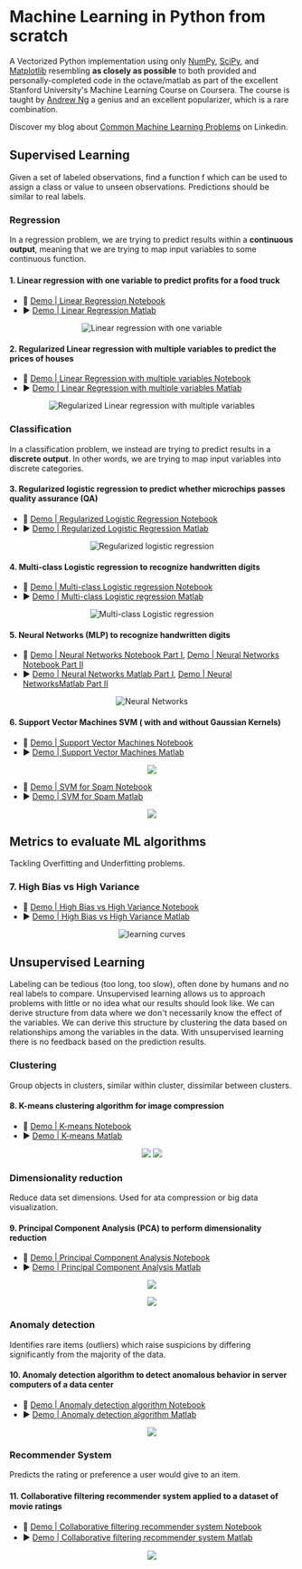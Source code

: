 # Machine Learning in Python from scratch 
A Vectorized Python implementation using only [NumPy](http://www.numpy.org/), [SciPy](https://www.scipy.org/), and [Matplotlib](https://matplotlib.org/) resembling **as closely as possible** to both provided and personally-completed code in the octave/matlab as part of the excellent Stanford University's Machine Learning Course on Coursera. 
The course is taught by [Andrew Ng](https://en.wikipedia.org/wiki/Andrew_Ng) a genius and an excellent popularizer, which is a rare combination.

Discover my blog about [Common Machine Learning Problems](https://www.linkedin.com/pulse/common-machine-learning-algorithms-hamed-zitoun/) on Linkedin. 
## Supervised Learning
Given a set of labeled observations, find a function f which can be used to assign a class or value to unseen observations. Predictions should be similar to real labels.
### Regression
In a regression problem, we are trying to predict results within a **continuous output**, meaning that we are trying to map input variables to some continuous function.
#### 1.  **Linear regression** with one variable to predict proﬁts for a food truck 
- 🐍 [Demo | Linear Regression Notebook](https://github.com/hzitoun/coursera_machine_learning_matlab_python/blob/master/jupyter_notebooks/week_2/ex1.ipynb) 
- ▶️ [Demo | Linear Regression Matlab](https://github.com/hzitoun/coursera_machine_learning_matlab_python/tree/master/algorithms_in_matlab/week_2/ex1/ex1.m)
<p align="center">
    <img src ="./figures/1_linear_regression.png" alt="Linear regression with one variable"/>
</p>

#### 2.  **Regularized Linear regression** with multiple variables to predict the prices of houses 
- 🐍 [Demo | Linear Regression with multiple variables Notebook](https://github.com/hzitoun/coursera_machine_learning_matlab_python/blob/master/jupyter_notebooks/week_2/ex1MultiFeatures.ipynb)
- ▶️ [Demo | Linear Regression with multiple variables Matlab](https://github.com/hzitoun/coursera_machine_learning_matlab_python/blob/master/algorithms_in_matlab/week_2/ex1/ex1_multi.m)
<p align="center">
    <img src ="./figures/1_linear_regression_3d.png" alt="Regularized Linear regression with multiple variables"/>
</p>

### Classification 

In a classification problem, we instead are trying to predict results in a **discrete output**. In other words, we are trying to map input variables into discrete categories.

#### 3. Regularized logistic regression to predict whether microchips passes quality assurance (QA)

- 🐍 [Demo | Regularized Logistic Regression Notebook](https://github.com/hzitoun/coursera_machine_learning_matlab_python/blob/master/jupyter_notebooks/week_3/ex2_reg.ipynb)
- ▶️ [Demo | Regularized Logistic Regression Matlab](https://github.com/hzitoun/coursera_machine_learning_matlab_python/blob/master/algorithms_in_matlab/week_3/ex2/ex2_reg.m)

<p align="center">
    <img src ="./figures/2_logistic_regression.png" alt="Regularized logistic regression"/>
</p>

#### 4.  **Multi-class Logistic regression** to recognize handwritten digits 
- 🐍 [Demo | Multi-class Logistic regression Notebook](https://github.com/hzitoun/coursera_machine_learning_matlab_python/blob/master/jupyter_notebooks/week_4/ex3.ipynb)
- ▶️ [Demo | Multi-class Logistic regression Matlab](https://github.com/hzitoun/coursera_machine_learning_matlab_python/blob/master/algorithms_in_matlab/week_4/ex3/ex3.m)
<p align="center">
   <img src ="./figures/3_one_vs_all_classification.png" alt="Multi-class Logistic regression" />
</p>

#### 5.  **Neural Networks** (MLP) to recognize handwritten digits 
- 🐍 [Demo | Neural Networks Notebook Part I](https://github.com/hzitoun/coursera_machine_learning_matlab_python/blob/master/jupyter_notebooks/week_4/ex3_nn.ipynb), [Demo | Neural Networks Notebook Part II](https://github.com/hzitoun/coursera_machine_learning_matlab_python/blob/master/jupyter_notebooks/week_5/ex4.ipynb)
- ▶️ [Demo | Neural Networks Matlab Part I](https://github.com/hzitoun/coursera_machine_learning_matlab_python/blob/master/algorithms_in_matlab/week_4/ex3/ex3_nn.m), [Demo | Neural NetworksMatlab Part II](https://github.com/hzitoun/coursera_machine_learning_matlab_python/blob/master/algorithms_in_matlab/week_5/ex4/ex4.m)
<p align="center">
    <img src ="./figures/4_viz_nn.png" alt="Neural Networks"/>
</p>

#### 6.  **Support Vector Machines SVM** ( with and without Gaussian Kernels)

- 🐍 [Demo | Support Vector Machines Notebook](https://github.com/hzitoun/coursera_machine_learning_matlab_python/blob/master/jupyter_notebooks/week_7/ex6.ipynb)
- ▶️ [Demo | Support Vector Machines Matlab](https://github.com/hzitoun/coursera_machine_learning_matlab_python/blob/master/algorithms_in_matlab/week_7/ex6/ex6.m)

<p align="center">
    <img src ="./figures/6_svms.png" />
</p>    

- 🐍 [Demo | SVM for Spam Notebook](https://github.com/hzitoun/coursera_machine_learning_matlab_python/blob/master/jupyter_notebooks/week_7/ex6_spam.ipynb)
- ▶️ [Demo | SVM for Spam Matlab](https://github.com/hzitoun/coursera_machine_learning_matlab_python/blob/master/algorithms_in_matlab/week_7/ex6/ex6_spam.m)

<p align="center">
   <img src ="./figures/6_spam.png" />
</p>

## Metrics to evaluate ML algorithms
Tackling Overfitting and Underfitting problems.

### 7.  High Bias vs High Variance 
- 🐍 [Demo | High Bias vs High Variance Notebook](https://github.com/hzitoun/coursera_machine_learning_matlab_python/blob/master/jupyter_notebooks/week_6/ex5.ipynb)
- ▶️ [Demo | High Bias vs High Variance Matlab](https://github.com/hzitoun/coursera_machine_learning_matlab_python/blob/master/algorithms_in_matlab/week_6/ex5/ex5.m)
<p align="center">
    <img src ="./figures/5_learning_curves.png" alt="learning curves"/>
</p>

## Unsupervised Learning
Labeling can be tedious (too long, too slow), often done by humans and no real labels to compare.
Unsupervised learning allows us to approach problems with little or no idea what our results should look like.
We can derive structure from data where we don't necessarily know the effect of the variables. We can derive this structure by clustering the data based on relationships among the variables in the data.
With unsupervised learning there is no feedback based on the prediction results.

### Clustering
Group objects in clusters, similar within cluster, dissimilar between clusters.

#### 8. K-means clustering algorithm for image compression

- 🐍 [Demo | K-means Notebook](https://github.com/hzitoun/coursera_machine_learning_matlab_python/blob/master/jupyter_notebooks/week_8/ex7.ipynb) 
- ▶️ [Demo | K-means Matlab](https://github.com/hzitoun/coursera_machine_learning_matlab_python/blob/master/algorithms_in_matlab/week_8/ex7/ex7.m)
<p align="center">
   <img src ="./figures/7_kmeans.png" />
    <img src ="./figures/7_keams_image_compression.png" />
</p>

### Dimensionality reduction

Reduce data set dimensions. Used for ata compression or big data visualization.

#### 9.  **Principal Component Analysis (PCA)** to perform dimensionality reduction
- 🐍 [Demo | Principal Component Analysis Notebook](https://github.com/hzitoun/coursera_machine_learning_matlab_python/blob/master/jupyter_notebooks/week_8/ex7_pca.ipynb) 
- ▶️ [Demo | Principal Component Analysis Matlab](https://github.com/hzitoun/coursera_machine_learning_matlab_python/blob/master/algorithms_in_matlab/week_8/ex7/ex7_pca.m)
<p align="center">
 <img src ="./figures/8_pca_datasets_before.png" />
</p>
<p align="center">
   <img src ="./figures/8_pca_faces.png" />
</p>

### Anomaly detection
Identifies rare items (outliers) which raise suspicions by differing significantly from the majority of the data.

#### 10.  **Anomaly detection algorithm** to detect anomalous behavior in server computers of a data center
- 🐍 [Demo | Anomaly detection algorithm Notebook](https://github.com/hzitoun/coursera_machine_learning_matlab_python/blob/master/jupyter_notebooks/week_9/ex8.ipynb)
- ▶️ [Demo | Anomaly detection algorithm Matlab](https://github.com/hzitoun/coursera_machine_learning_matlab_python/blob/master/algorithms_in_matlab/week_9/ex8/ex8.m)
<p align="center">
    <img src ="./figures/9_anomaly_detection.png" />
</p>

### Recommender System
Predicts the rating or preference a user would give to an item.

#### 11. **Collaborative ﬁltering recommender system** applied to a dataset of movie ratings

- 🐍 [Demo | Collaborative ﬁltering recommender system Notebook](https://github.com/hzitoun/coursera_machine_learning_matlab_python/blob/master/jupyter_notebooks/week_9/ex8_cofi.ipynb)
- ▶️ [Demo | Collaborative ﬁltering recommender system Matlab](https://github.com/hzitoun/coursera_machine_learning_matlab_python/blob/master/algorithms_in_matlab/week_9/ex8/ex8_cofi.m)
<p align="center">
    <img src ="./figures/9_collaborative_filtering.png" />
</p>
